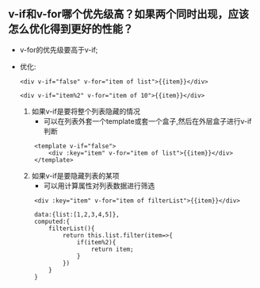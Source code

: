  ## v-if和v-for哪个优先级高？如果两个同时出现，应该怎么优化得到更好的性能？
- v-for的优先级要高于v-if;
- 优化:

    `<div v-if="false" v-for="item of list">{{item}}</div>`

    `<div v-if="item%2" v-for="item of 10">{{item}}</div>`
    1. 如果v-if是要将整个列表隐藏的情况 
        - 可以在列表外套一个template或套一个盒子,然后在外层盒子进行v-if判断
    ```
        <template v-if="false">
            <div :key="item" v-for="item of list">{{item}}</div>
        </template>
    ```

    2. 如果v-if是要隐藏列表的某项
        - 可以用计算属性对列表数据进行筛选
    ```
        <div :key="item" v-for="item of filterList">{{item}}</div>
    ```
    ```
        data:{list:[1,2,3,4,5]},
        computed:{
            filterList(){
                return this.list.filter(item=>{
                    if(item%2){
                        return item;
                    }
                })
            }
        }
    ```